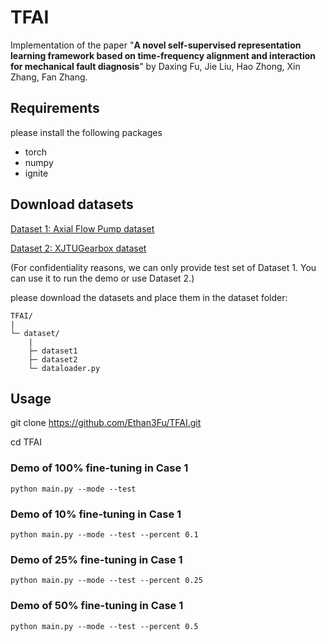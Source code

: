 # TFAI

Implementation of the paper "**A novel self-supervised representation learning framework based on time-frequency alignment and interaction for mechanical fault diagnosis**" by Daxing Fu, Jie Liu, Hao Zhong, Xin Zhang, Fan Zhang.

## Requirements

please install the following packages

* torch
* numpy
* ignite

## Download datasets

[Dataset 1: Axial Flow Pump dataset](https://pan.baidu.com/s/1a2ChYbYEWyciSQy8kXFDHw?pwd=8w2m)

[Dataset 2: XJTUGearbox dataset](https://pan.baidu.com/s/1Pfbbkq0zC3h5pZX5ae2SzA?pwd=gp04)

(For confidentiality reasons, we can only provide test set of Dataset 1. You can use it to run the demo or use Dataset 2.)

please download the datasets and place them in the dataset folder:

```
TFAI/
|
└─ dataset/
    |  
    ├─ dataset1
    ├─ dataset2
    └─ dataloader.py
```

## Usage

git clone https://github.com/Ethan3Fu/TFAI.git

cd TFAI

### Demo of 100% fine-tuning in Case 1

```
python main.py --mode --test 
```

### Demo of 10% fine-tuning in Case 1

```
python main.py --mode --test --percent 0.1
```

### Demo of 25% fine-tuning in Case 1

```
python main.py --mode --test --percent 0.25
```

### Demo of 50% fine-tuning in Case 1

```
python main.py --mode --test --percent 0.5
```
